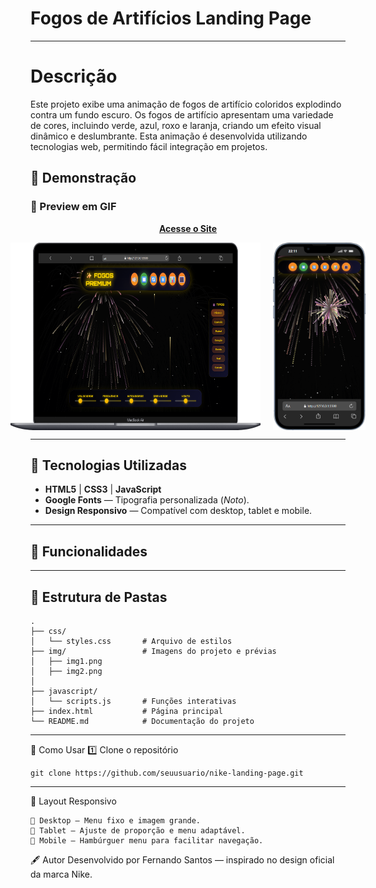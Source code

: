# Fogos de Artifícios Landing Page

---
# Descrição
Este projeto exibe uma animação de fogos de artifício coloridos explodindo contra um fundo escuro. Os fogos de artifício apresentam uma variedade de cores, incluindo verde, azul, roxo e laranja, criando um efeito visual dinâmico e deslumbrante. Esta animação é desenvolvida utilizando tecnologias web, permitindo fácil integração em projetos.

## 📸 Demonstração

### 🎥 Preview em GIF
<p align="center">
  <a href="#"><b>Acesse o Site</b></a>
</p>


<div style="display: flex; justify-content: center; gap: 20px;">
  <img src="https://github.com/FernandoJesuss/Fogos_Artificios/blob/main/img/pc_fogos.png" width="400" height="300">
  <img src="https://github.com/FernandoJesuss/Fogos_Artificios/blob/main/img/smartphone_fogos.png" width="150" height="300">
</div>


---

## 🚀 Tecnologias Utilizadas

- **HTML5** | **CSS3** | **JavaScript**
- **Google Fonts** — Tipografia personalizada (*Noto*).
- **Design Responsivo** — Compatível com desktop, tablet e mobile.

---

## 🎯 Funcionalidades
---
## 📂 Estrutura de Pastas

```plaintext
.
├── css/
│   └── styles.css       # Arquivo de estilos
├── img/                 # Imagens do projeto e prévias
│   ├── img1.png
│   ├── img2.png
│   
├── javascript/
│   └── scripts.js       # Funções interativas
├── index.html           # Página principal
└── README.md            # Documentação do projeto
````
---
📜 Como Usar
1️⃣ Clone o repositório
````
git clone https://github.com/seuusuario/nike-landing-page.git
````

---
📱 Layout Responsivo
````
📌 Desktop — Menu fixo e imagem grande.
📌 Tablet — Ajuste de proporção e menu adaptável.
📌 Mobile — Hambúrguer menu para facilitar navegação.
````
🖋 Autor
Desenvolvido por Fernando Santos — inspirado no design oficial da marca Nike.

